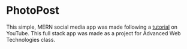 # PhotoPost

This simple, MERN social media app was made following a [tutorial](https://www.youtube.com/watch?v=ngc9gnGgUdA) on YouTube. This full stack app was made as a project for Advanced Web Technologies class.
